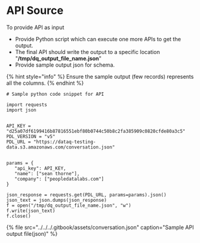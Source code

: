 # API Source

To provide API as input 

* Provide Python script which can execute one more APIs to get the output.
* The final API should write the output to a specific location "**/tmp/dq\_output\_file\_name.json**"
* Provide sample output json for schema.

{% hint style="info" %}
Ensure the sample output \(few records\) represents all the columns.
{% endhint %}

```text
# Sample python code snippet for API

import requests
import json

 
API_KEY = "d25a07df6199416b87816551ebf80b0744c50b8c2fa385909c0820cfde80a3c5"
PDL_VERSION = "v5"
PDL_URL = "https://dataq-testing-data.s3.amazonaws.com/conversation.json"
 
 
params = {
   "api_key": API_KEY,
   "name": ["sean thorne"],
   "company": ["peopledatalabs.com"]
}
 
json_response = requests.get(PDL_URL, params=params).json()
json_text = json.dumps(json_response)
f = open("/tmp/dq_output_file_name.json", "w")
f.write(json_text)
f.close()
```



{% file src="../../../.gitbook/assets/conversation.json" caption="Sample API output file\(json\)" %}



